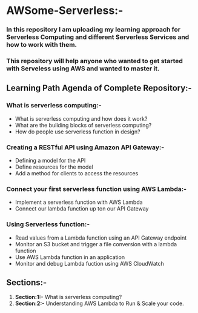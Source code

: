 # AWSome-Serverless:-
### In this repository I am uploading my learning approach for Serverless Computing and different Serverless Services and how to work with them. 
### This repository will help anyone who wanted to get started with Serveless using AWS and wanted to master it.

## Learning Path Agenda of Complete Repository:-

### What is serverless computing:-
* What is serverless computing and how does it work?
* What are the building blocks of serverless computing?
* How do people use serverless function in design?

### Creating a RESTful API using Amazon API Gateway:-
* Defining a model for the API
* Define resources for the model
* Add a method for clients to access the resources

### Connect your first serverless function using AWS Lambda:-
* Implement a serverless function with AWS Lambda
* Connect our lambda function up ton our API Gateway

### Using Serverless function:-
* Read values from a Lambda function using an API Gateway endpoint
* Monitor an S3 bucket and trigger a file conversion with a lambda function
* Use AWS Lambda function in an application 
* Monitor and debug Lambda fuction using AWS CloudWatch

## Sections:-
1. **Section:1:-** What is serverless computing?
2. **Section:2:-** Understanding AWS Lambda to Run & Scale your code.
